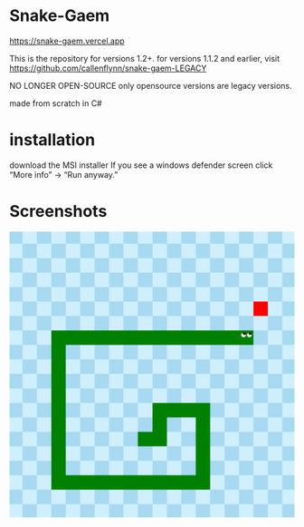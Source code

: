 # Snake-Gaem

https://snake-gaem.vercel.app

This is the repository for versions 1.2+. for versions 1.1.2 and earlier, visit https://github.com/callenflynn/snake-gaem-LEGACY

NO LONGER OPEN-SOURCE
only opensource versions are legacy versions.

made from scratch in C#

# installation
download the MSI installer
If you see a windows defender screen click “More info” → “Run anyway.”

# Screenshots
![screenshot1](snakegaem1.png)
